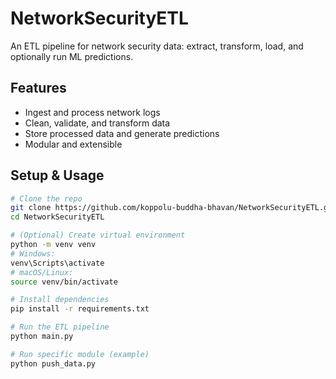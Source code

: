 # NetworkSecurityETL

An ETL pipeline for network security data: extract, transform, load, and optionally run ML predictions.

## Features
- Ingest and process network logs  
- Clean, validate, and transform data  
- Store processed data and generate predictions  
- Modular and extensible  

## Setup & Usage

```bash
# Clone the repo
git clone https://github.com/koppolu-buddha-bhavan/NetworkSecurityETL.git
cd NetworkSecurityETL

# (Optional) Create virtual environment
python -m venv venv
# Windows:
venv\Scripts\activate
# macOS/Linux:
source venv/bin/activate

# Install dependencies
pip install -r requirements.txt

# Run the ETL pipeline
python main.py

# Run specific module (example)
python push_data.py
